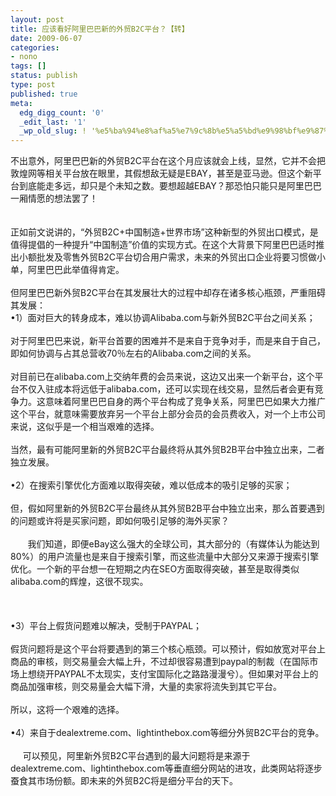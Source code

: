```yaml
---
layout: post
title: 应该看好阿里巴巴新的外贸B2C平台？【转】
date: 2009-06-07
categories:
- nono
tags: []
status: publish
type: post
published: true
meta:
  edg_digg_count: '0'
  _edit_last: '1'
  _wp_old_slug: ! '%e5%ba%94%e8%af%a5%e7%9c%8b%e5%a5%bd%e9%98%bf%e9%87%8c%e5%b7%b4%e5%b7%b4%e6%96%b0%e7%9a%84%e5%a4%96%e8%b4%b8b2c%e5%b9%b3%e5%8f%b0%ef%bc%9f%e3%80%90%e8%bd%ac%e3%80%91'
---
```

不出意外，阿里巴巴新的外贸B2C平台在这个月应该就会上线，显然，它并不会把敦煌网等相关平台放在眼里，其假想敌无疑是EBAY，甚至是亚马逊。但这个新平台到底能走多远，却只是个未知之数。要想超越EBAY？那恐怕只能只是阿里巴巴一厢情愿的想法罢了！ <br/><br/><br/>正如前文说讲的，“外贸B2C+中国制造+世界市场”这种新型的外贸出口模式，是值得提倡的一种提升“中国制造”价值的实现方式。在这个大背景下阿里巴巴适时推出小额批发及零售外贸B2C平台切合用户需求，未来的外贸出口企业将要习惯做小单，阿里巴巴此举值得肯定。<br/><br/>但阿里巴巴新外贸B2C平台在其发展壮大的过程中却存在诸多核心瓶颈，严重阻碍其发展：<br/>•1）面对巨大的转身成本，难以协调Alibaba.com与新外贸B2C平台之间关系；<br/><br/>对于阿里巴巴来说，新平台首要的困难并不是来自于竞争对手，而是来自于自己，即如何协调与占其总营收70％左右的Alibaba.com之间的关系。<br/><br/>对目前已在alibaba.com上交纳年费的会员来说，这边又出来一个新平台，这个平台不仅入驻成本将远低于alibaba.com，还可以实现在线交易，显然后者会更有竞争力。这意味着阿里巴巴自身的两个平台构成了竞争关系，阿里巴巴如果大力推广这个平台，就意味需要放弃另一个平台上部分会员的会员费收入，对一个上市公司来说，这似乎是一个相当艰难的选择。<br/><br/>当然，最有可能阿里新的外贸B2C平台最终将从其外贸B2B平台中独立出来，二者独立发展。<br/><br/>•2）在搜索引擎优化方面难以取得突破，难以低成本的吸引足够的买家；<br/><br/>但，假如阿里新的外贸B2C平台最终从其外贸B2B平台中独立出来，那么首要遇到的问题或许将是买家问题，即如何吸引足够的海外买家？<br/><br/>&nbsp;&nbsp;&nbsp;&nbsp;&nbsp;&nbsp; 我们知道，即便eBay这么强大的全球公司，其大部分的（有媒体认为能达到80%）的用户流量也是来自于搜索引擎，而这些流量中大部分又来源于搜索引擎优化。一个新的平台想一在短期之内在SEO方面取得突破，甚至是取得类似alibaba.com的辉煌，这很不现实。<br/><br/><br/><br/>•3）平台上假货问题难以解决，受制于PAYPAL；<br/><br/>假货问题将是这个平台将要遇到的第三个核心瓶颈。可以预计，假如放宽对平台上商品的审核，则交易量会大幅上升，不过却很容易遭到paypal的制裁（在国际市场上想绕开PAYPAL不太现实，支付宝国际化之路路漫漫兮）。但如果对平台上的商品加强审核，则交易量会大幅下滑，大量的卖家将流失到其它平台。<br/><br/>所以，这将一个艰难的选择。<br/><br/>•4）来自于dealextreme.com、lightinthebox.com等细分外贸B2C平台的竞争。<br/><br/>&nbsp;&nbsp;&nbsp;&nbsp; 可以预见，阿里新外贸B2C平台遇到的最大问题将是来源于dealextreme.com、lightinthebox.com等垂直细分网站的进攻，此类网站将逐步蚕食其市场份额。即未来的外贸B2C将是细分平台的天下。<br/>
